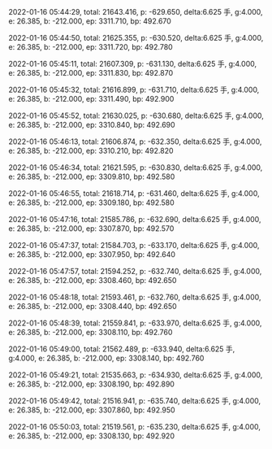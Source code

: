 2022-01-16 05:44:29, total: 21643.416, p: -629.650, delta:6.625 手, g:4.000, e: 26.385, b: -212.000, ep: 3311.710, bp: 492.670

2022-01-16 05:44:50, total: 21625.355, p: -630.520, delta:6.625 手, g:4.000, e: 26.385, b: -212.000, ep: 3311.720, bp: 492.780

2022-01-16 05:45:11, total: 21607.309, p: -631.130, delta:6.625 手, g:4.000, e: 26.385, b: -212.000, ep: 3311.830, bp: 492.870

2022-01-16 05:45:32, total: 21616.899, p: -631.710, delta:6.625 手, g:4.000, e: 26.385, b: -212.000, ep: 3311.490, bp: 492.900

2022-01-16 05:45:52, total: 21630.025, p: -630.680, delta:6.625 手, g:4.000, e: 26.385, b: -212.000, ep: 3310.840, bp: 492.690

2022-01-16 05:46:13, total: 21606.874, p: -632.350, delta:6.625 手, g:4.000, e: 26.385, b: -212.000, ep: 3310.210, bp: 492.820

2022-01-16 05:46:34, total: 21621.595, p: -630.830, delta:6.625 手, g:4.000, e: 26.385, b: -212.000, ep: 3309.810, bp: 492.580

2022-01-16 05:46:55, total: 21618.714, p: -631.460, delta:6.625 手, g:4.000, e: 26.385, b: -212.000, ep: 3309.180, bp: 492.580

2022-01-16 05:47:16, total: 21585.786, p: -632.690, delta:6.625 手, g:4.000, e: 26.385, b: -212.000, ep: 3307.870, bp: 492.570

2022-01-16 05:47:37, total: 21584.703, p: -633.170, delta:6.625 手, g:4.000, e: 26.385, b: -212.000, ep: 3307.950, bp: 492.640

2022-01-16 05:47:57, total: 21594.252, p: -632.740, delta:6.625 手, g:4.000, e: 26.385, b: -212.000, ep: 3308.460, bp: 492.650

2022-01-16 05:48:18, total: 21593.461, p: -632.760, delta:6.625 手, g:4.000, e: 26.385, b: -212.000, ep: 3308.440, bp: 492.650

2022-01-16 05:48:39, total: 21559.841, p: -633.970, delta:6.625 手, g:4.000, e: 26.385, b: -212.000, ep: 3308.110, bp: 492.760

2022-01-16 05:49:00, total: 21562.489, p: -633.940, delta:6.625 手, g:4.000, e: 26.385, b: -212.000, ep: 3308.140, bp: 492.760

2022-01-16 05:49:21, total: 21535.663, p: -634.930, delta:6.625 手, g:4.000, e: 26.385, b: -212.000, ep: 3308.190, bp: 492.890

2022-01-16 05:49:42, total: 21516.941, p: -635.740, delta:6.625 手, g:4.000, e: 26.385, b: -212.000, ep: 3307.860, bp: 492.950

2022-01-16 05:50:03, total: 21519.561, p: -635.230, delta:6.625 手, g:4.000, e: 26.385, b: -212.000, ep: 3308.130, bp: 492.920